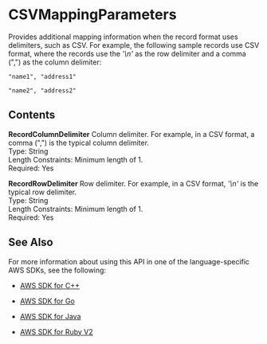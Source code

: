 # CSVMappingParameters<a name="API_CSVMappingParameters"></a>

Provides additional mapping information when the record format uses delimiters, such as CSV\. For example, the following sample records use CSV format, where the records use the *'\\n'* as the row delimiter and a comma \(","\) as the column delimiter: 

 `"name1", "address1"` 

 `"name2", "address2"` 

## Contents<a name="API_CSVMappingParameters_Contents"></a>

 **RecordColumnDelimiter**   <a name="analytics-Type-CSVMappingParameters-RecordColumnDelimiter"></a>
Column delimiter\. For example, in a CSV format, a comma \(","\) is the typical column delimiter\.  
Type: String  
Length Constraints: Minimum length of 1\.  
Required: Yes

 **RecordRowDelimiter**   <a name="analytics-Type-CSVMappingParameters-RecordRowDelimiter"></a>
Row delimiter\. For example, in a CSV format, *'\\n'* is the typical row delimiter\.  
Type: String  
Length Constraints: Minimum length of 1\.  
Required: Yes

## See Also<a name="API_CSVMappingParameters_SeeAlso"></a>

For more information about using this API in one of the language\-specific AWS SDKs, see the following:

+  [AWS SDK for C\+\+](http://docs.aws.amazon.com/goto/SdkForCpp/kinesisanalytics-2015-08-14/CSVMappingParameters) 

+  [AWS SDK for Go](http://docs.aws.amazon.com/goto/SdkForGoV1/kinesisanalytics-2015-08-14/CSVMappingParameters) 

+  [AWS SDK for Java](http://docs.aws.amazon.com/goto/SdkForJava/kinesisanalytics-2015-08-14/CSVMappingParameters) 

+  [AWS SDK for Ruby V2](http://docs.aws.amazon.com/goto/SdkForRubyV2/kinesisanalytics-2015-08-14/CSVMappingParameters) 
